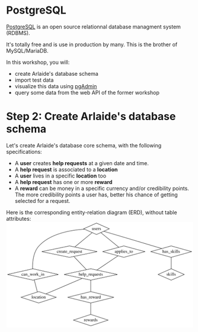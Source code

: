 # PostgreSQL 

[PostgreSQL](https://www.postgresql.org) is an open source relationnal database managment system (RDBMS).

It's totally free and is use in production by many. This is the brother of MySQL/MariaDB.

In this workshop, you will:
- create Arlaide's database schema
- import test data
- visualize this data using [pgAdmin](https://www.pgadmin.org)
- query some data from the web API of the former workshop

# Step 2: Create Arlaide's database schema

Let's create Arlaide's database core schema, with the following specifications:
- A **user** creates **help requests** at a given date and time.
- A **help request** is associated to a **location** 
- A **user** lives in a specific **location** too
- A **help request** has one or more **reward**
- A **reward** can be money in a specific currency and/or credibility points. The more credibility points a user has, better his chance of getting selected for a request.

Here is the corresponding entity-relation diagram (ERD), without table attributes:
![erd](docs/erd.svg)